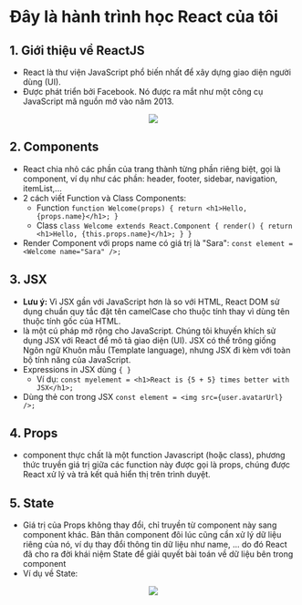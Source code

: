 # Đây là hành trình học React của tôi
## 1. Giới thiệu về ReactJS 
- React là thư viện JavaScript phổ biến nhất để xây dựng giao diện người dùng (UI). 
- Được phát triển bởi Facebook. Nó được ra mắt như một công cụ JavaScript mã nguồn mở vào năm 2013.
<p align="center"> 
  <img src="https://upload.wikimedia.org/wikipedia/commons/thumb/a/a7/React-icon.svg/1200px-React-icon.svg.png"
</p>
  
## 2. Components
- React chia nhỏ các phần của trang thành từng phần riêng biệt, gọi là component, ví dụ như các phần: header, footer, sidebar, navigation, itemList,...
- 2 cách viết Function và Class Components:
  - Function `function Welcome(props) {
  return <h1>Hello, {props.name}</h1>;
}`
  - Class `class Welcome extends React.Component {
  render() {
    return <h1>Hello, {this.props.name}</h1>;
  }
}`
- Render Component với props name có giá trị là "Sara": `const element = <Welcome name="Sara" />;`

## 3. JSX
- **Lưu ý:** Vì JSX gần với JavaScript hơn là so với HTML, React DOM sử dụng chuẩn quy tắc đặt tên camelCase cho thuộc tính thay vì dùng tên thuộc tính gốc của HTML.
- là một cú pháp mở rộng cho JavaScript. Chúng tôi khuyến khích sử dụng JSX với React để mô tả giao diện (UI). JSX có thể trông giống Ngôn ngữ Khuôn mẫu (Template language), nhưng JSX đi kèm với toàn bộ tính năng của JavaScript.
- Expressions in JSX dùng `{ }`
  - Ví dụ: `const myelement = <h1>React is {5 + 5} times better with JSX</h1>;`
- Dùng thẻ con trong JSX `const element = <img src={user.avatarUrl} />;`

## 4. Props
- component thực chất là một function Javascript (hoặc class), phương thức truyền giá trị giữa các function này được gọi là props, chúng được React xử lý và trả kết quả hiển thị trên trình duyệt.

## 5. State
- Giá trị của Props không thay đổi, chỉ truyền từ component này sang component khác. Bản thân component đôi lúc cũng cần xử lý dữ liệu riêng của nó, ví dụ thay đổi thông tin dữ liệu như name, ... do đó React đã cho ra đời khái niệm State để giải quyết bài toán về dữ liệu bên trong component
- Ví dụ về State: 
<p align="center">
  <img src="https://lh4.googleusercontent.com/ln-vNwlQ9yvNtH5hFiUi7pFxY8YELuGueAoeYxa79580HkT7LHBae6u2RAHxw51oH2qkKoWogo5q8gMRzc71d6I6-7suhZiPayez5RtuDhsYlHS435weXdrZQx4F7WTg12wmYNal" />
</p>

